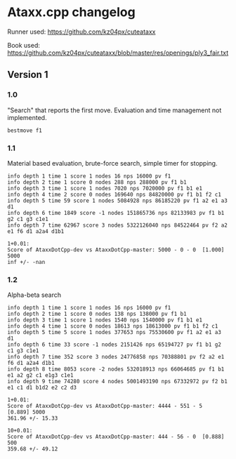 # Ataxx.cpp changelog

Runner used: https://github.com/kz04px/cuteataxx

Book used: https://github.com/kz04px/cuteataxx/blob/master/res/openings/ply3_fair.txt

## Version 1

### 1.0

"Search" that reports the first move. Evaluation and time management not implemented.

```
bestmove f1
```

### 1.1

Material based evaluation, brute-force search, simple timer for stopping.

```
info depth 1 time 1 score 1 nodes 16 nps 16000 pv f1
info depth 2 time 1 score 0 nodes 288 nps 288000 pv f1 b1
info depth 3 time 1 score 1 nodes 7020 nps 7020000 pv f1 b1 e1
info depth 4 time 2 score 0 nodes 169640 nps 84820000 pv f1 b1 f2 c1
info depth 5 time 59 score 1 nodes 5084928 nps 86185220 pv f1 a2 e1 a3 d1
info depth 6 time 1849 score -1 nodes 151865736 nps 82133983 pv f1 b1 g2 c1 g3 c1e1
info depth 7 time 62967 score 3 nodes 5322126040 nps 84522464 pv f2 a2 e1 f6 d1 a2a4 d1b1
```

```
1+0.01:
Score of AtaxxDotCpp-dev vs AtaxxDotCpp-master: 5000 - 0 - 0  [1.000] 5000
inf +/- -nan
```

### 1.2

Alpha-beta search

```
info depth 1 time 1 score 1 nodes 16 nps 16000 pv f1
info depth 2 time 1 score 0 nodes 138 nps 138000 pv f1 b1
info depth 3 time 1 score 1 nodes 1540 nps 1540000 pv f1 b1 e1
info depth 4 time 1 score 0 nodes 18613 nps 18613000 pv f1 b1 f2 c1
info depth 5 time 5 score 1 nodes 377653 nps 75530600 pv f1 a2 e1 a3 d1
info depth 6 time 33 score -1 nodes 2151426 nps 65194727 pv f1 b1 g2 c1 g3 c1e1
info depth 7 time 352 score 3 nodes 24776858 nps 70388801 pv f2 a2 e1 f6 d1 a2a4 d1b1
info depth 8 time 8053 score -2 nodes 532018913 nps 66064685 pv f1 b1 e1 a2 g2 c1 e1g3 c1e1
info depth 9 time 74280 score 4 nodes 5001493190 nps 67332972 pv f2 b1 e1 c1 d1 b1d2 e2 c2 d3
```

```
1+0.01:
Score of AtaxxDotCpp-dev vs AtaxxDotCpp-master: 4444 - 551 - 5  [0.889] 5000
361.96 +/- 15.33

10+0.01:
Score of AtaxxDotCpp-dev vs AtaxxDotCpp-master: 444 - 56 - 0  [0.888] 500
359.68 +/- 49.12
```